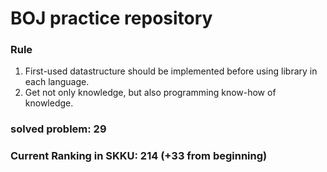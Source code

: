 # BOJ practice repository

### Rule
1. First-used datastructure should be implemented before using library in each language.
2. Get not only knowledge, but also programming know-how of knowledge.

### solved problem: 29
### Current Ranking in SKKU: 214 (+33 from beginning)